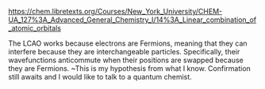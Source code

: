 https://chem.libretexts.org/Courses/New_York_University/CHEM-UA_127%3A_Advanced_General_Chemistry_I/14%3A_Linear_combination_of_atomic_orbitals

The LCAO works because electrons are Fermions, meaning that they can interfere because they are interchangeable particles. Specifically, their wavefunctions anticommute when their positions are swapped because they are Fermions. ~This is my hypothesis from what I know. Confirmation still awaits and I would like to talk to a quantum chemist.
